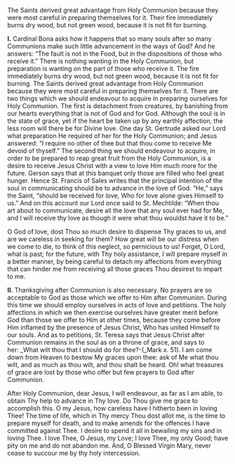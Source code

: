 
The Saints derived great advantage from Holy Communion because they were most careful in preparing themselves for it. Their fire immediately burns dry wood, but not green wood, because it is not fit for burning.

**I\.** Cardinal Bona asks how it happens that so many souls after so many Communions make such little advancement in the ways of God? And he answers: “The fault is not in the Food, but in the dispositions of those who receive it.” There is nothing wanting in the Holy Communion, but preparation is wanting on the part of those who receive it. The fire immediately burns dry wood, but not green wood, because it is not fit for burning. The Saints derived great advantage from Holy Communion because they were most careful in preparing themselves for it. There are two things which we should endeavour to acquire in preparing ourselves for Holy Communion. The first is detachment from creatures, by banishing from our hearts everything that is not of God and for God. Although the soul is in the state of grace, yet if the heart be taken up by any earthly affection, the less room will there be for Divine love. One day St. Gertrude asked our Lord what preparation He required of her for the Holy Communion; and Jesus answered: “I require no other of thee but that thou come to receive Me devoid of thyself.” The second thing we should endeavour to acquire, in order to be prepared to reap great fruit from the Holy Communion, is a desire to receive Jesus Christ with a view to love Him much more for the future. Gerson says that at this banquet only those are filled who feel great hunger. Hence St. Francis of Sales writes that the principal intention of the soul in communicating should be to advance in the love of God. “He,” says the Saint, “should be received for love, Who for love alone gives Himself to us.” And on this account our Lord once said to St. Mechtilde: “When thou art about to communicate, desire all the love that any soul ever had for Me, and I will receive thy love as though it were what thou wouldst have it to be.”

O God of love, dost Thou so much desire to dispense Thy graces to us, and are we careless in seeking for them? How great will be our distress when we come to die, to think of this neglect, so pernicious to us! Forget, O Lord, what is past; for the future, with Thy holy assistance, I will prepare myself in a better manner, by being careful to detach my affections from everything that can hinder me from receiving all those graces Thou desirest to impart to me.

**II\.** Thanksgiving after Communion is also necessary. No prayers are so acceptable to God as those which we offer to Him after Communion. During this time we should employ ourselves in acts of love and petitions. The holy affections in which we then exercise ourselves have greater merit before God than those we offer to Him at other times, because they come before Him inflamed by the presence of Jesus Christ, Who has united Himself to our souls. And as to petitions, St. Teresa says that Jesus Christ after Communion remains in the soul as on a throne of grace, and says to her: _What wilt thou that I should do for thee?-(_Mark x. 51). I am come down from Heaven to bestow My graces upon thee: ask of Me what thou wilt, and as much as thou wilt, and thou shalt be heard. Oh! what treasures of grace are lost by those who offer but few prayers to God after Communion.

After Holy Communion, dear Jesus, I will endeavour, as far as I am able, to obtain Thy help to advance in Thy love. Do Thou give me grace to accomplish this. O my Jesus, how careless have I hitherto been in loving Thee! The time of life, which in Thy mercy Thou dost allot me, is the time to prepare myself for death, and to make amends for the offences I have committed against Thee. I desire to spend it all in bewailing my sins and in loving Thee. I love Thee, O Jesus, my Love; I love Thee, my only Good; have pity on me and do not abandon me. And, O Blessed Virgin Mary, never cease to succour me by thy holy intercession.

